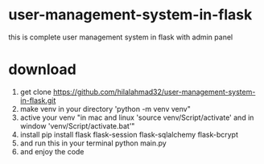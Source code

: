 # user-management-system-in-flask
this is complete user management system in flask with admin panel
# download
1. get clone https://github.com/hilalahmad32/user-management-system-in-flask.git
2. make venv in your directory 'python -m venv venv"
3. active your venv "in mac and linux 'source venv/Script/activate' and in window 'venv/Script/activate.bat'"
4. install pip install flask flask-session flask-sqlalchemy flask-bcrypt
5. and run this in your terminal python main.py
6. and enjoy the code

